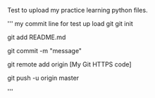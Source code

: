 ﻿Test to upload my practice learning python files.

'''
my commit line for test up load git
git init

git add README.md

git commit -m "message"

git remote add origin [My Git HTTPS code]

git push -u origin master

'''
